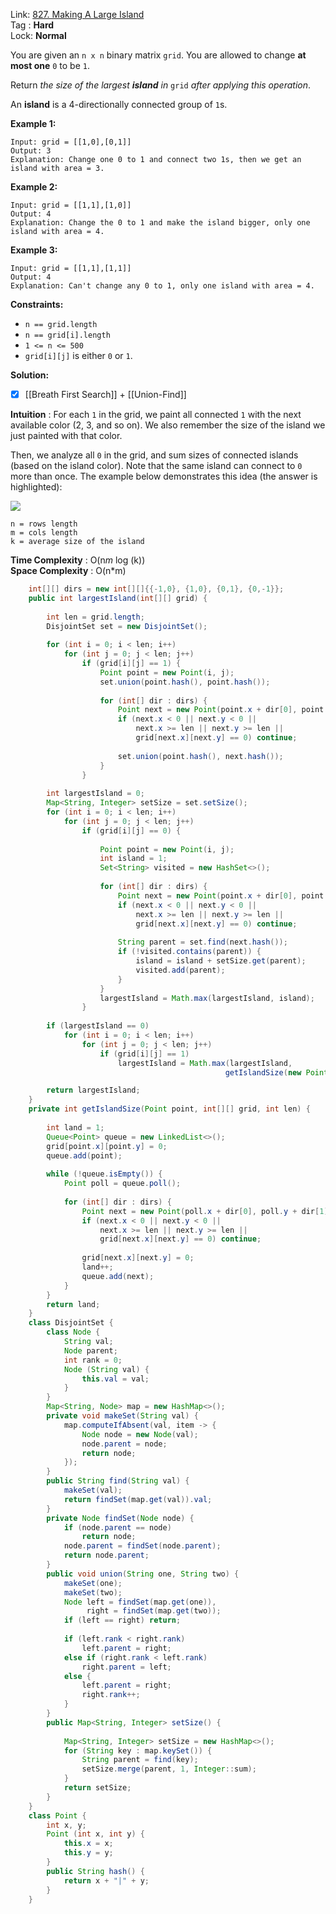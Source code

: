 Link: [827. Making A Large Island](https://leetcode.com/problems/making-a-large-island/) <br>
Tag : **Hard**<br>
Lock: **Normal**

You are given an `n x n` binary matrix `grid`. You are allowed to change **at most one** `0` to be `1`.

Return _the size of the largest **island** in_ `grid` _after applying this operation_.

An **island** is a 4-directionally connected group of `1`s.

**Example 1:**
```
Input: grid = [[1,0],[0,1]]
Output: 3
Explanation: Change one 0 to 1 and connect two 1s, then we get an island with area = 3.
```

**Example 2:**
```
Input: grid = [[1,1],[1,0]]
Output: 4
Explanation: Change the 0 to 1 and make the island bigger, only one island with area = 4.
```

**Example 3:**
```
Input: grid = [[1,1],[1,1]]
Output: 4
Explanation: Can't change any 0 to 1, only one island with area = 4.
```

**Constraints:**
-   `n == grid.length`
-   `n == grid[i].length`
-   `1 <= n <= 500`
-   `grid[i][j]` is either `0` or `1`.

**Solution:**

- [x] [[Breath First Search]] + [[Union-Find]]

**Intuition** :
For each `1` in the grid, we paint all connected `1` with the next available color (2, 3, and so on). We also remember the size of the island we just painted with that color.

Then, we analyze all `0` in the grid, and sum sizes of connected islands (based on the island color). Note that the same island can connect to `0` more than once. The example below demonstrates this idea (the answer is highlighted):

![](https://s3-lc-upload.s3.amazonaws.com/users/votrubac/image_1525310120.png)

```
n = rows length
m = cols length
k = average size of the island
```
**Time Complexity** : O(n*m* log (k))<br>
**Space Complexity** : O(n*m)

```java
    int[][] dirs = new int[][]{{-1,0}, {1,0}, {0,1}, {0,-1}};
    public int largestIsland(int[][] grid) {
        
        int len = grid.length;
        DisjointSet set = new DisjointSet();
        
        for (int i = 0; i < len; i++)
            for (int j = 0; j < len; j++)
                if (grid[i][j] == 1) {
                    Point point = new Point(i, j);
                    set.union(point.hash(), point.hash());
                    
                    for (int[] dir : dirs) {
                        Point next = new Point(point.x + dir[0], point.y + dir[1]);
                        if (next.x < 0 || next.y < 0 || 
                            next.x >= len || next.y >= len || 
                            grid[next.x][next.y] == 0) continue;
                        
                        set.union(point.hash(), next.hash());
                    }
                }
        
        int largestIsland = 0;
        Map<String, Integer> setSize = set.setSize();
        for (int i = 0; i < len; i++)
            for (int j = 0; j < len; j++)
                if (grid[i][j] == 0) {
                    
                    Point point = new Point(i, j);
                    int island = 1;
                    Set<String> visited = new HashSet<>();
                    
                    for (int[] dir : dirs) {
                        Point next = new Point(point.x + dir[0], point.y + dir[1]);
                        if (next.x < 0 || next.y < 0 ||
                            next.x >= len || next.y >= len || 
                            grid[next.x][next.y] == 0) continue;
                        
                        String parent = set.find(next.hash());
                        if (!visited.contains(parent)) {
                            island = island + setSize.get(parent);
                            visited.add(parent);
                        }
                    }
                    largestIsland = Math.max(largestIsland, island);
                }
        
        if (largestIsland == 0)
            for (int i = 0; i < len; i++)
                for (int j = 0; j < len; j++)
                    if (grid[i][j] == 1)
                        largestIsland = Math.max(largestIsland, 
                                                getIslandSize(new Point(i, j), grid, len));

        return largestIsland;
    }
    private int getIslandSize(Point point, int[][] grid, int len) {
        
        int land = 1;
        Queue<Point> queue = new LinkedList<>();
        grid[point.x][point.y] = 0;
        queue.add(point);
        
        while (!queue.isEmpty()) {
            Point poll = queue.poll();
            
            for (int[] dir : dirs) {
                Point next = new Point(poll.x + dir[0], poll.y + dir[1]);
                if (next.x < 0 || next.y < 0 || 
                    next.x >= len || next.y >= len || 
                    grid[next.x][next.y] == 0) continue;
                
                grid[next.x][next.y] = 0;
                land++;
                queue.add(next);
            }
        }
        return land;
    }
    class DisjointSet {
        class Node {
            String val;
            Node parent;
            int rank = 0;
            Node (String val) {
                this.val = val;
            }
        }
        Map<String, Node> map = new HashMap<>();
        private void makeSet(String val) {
            map.computeIfAbsent(val, item -> {
                Node node = new Node(val);
                node.parent = node;
                return node;
            });
        }
        public String find(String val) {
            makeSet(val);
            return findSet(map.get(val)).val;
        }
        private Node findSet(Node node) {
            if (node.parent == node)
                return node;
            node.parent = findSet(node.parent);
            return node.parent;
        }
        public void union(String one, String two) {
            makeSet(one);
            makeSet(two);
            Node left = findSet(map.get(one)),
                 right = findSet(map.get(two));
            if (left == right) return;
            
            if (left.rank < right.rank)
                left.parent = right;
            else if (right.rank < left.rank)
                right.parent = left;
            else {
                left.parent = right;
                right.rank++;
            }
        }
        public Map<String, Integer> setSize() {
            
            Map<String, Integer> setSize = new HashMap<>();
            for (String key : map.keySet()) {
                String parent = find(key);
                setSize.merge(parent, 1, Integer::sum);
            }
            return setSize;
        }
    }
    class Point {
        int x, y;
        Point (int x, int y) {
            this.x = x;
            this.y = y;
        }
        public String hash() {
            return x + "|" + y;
        }
    }
```
